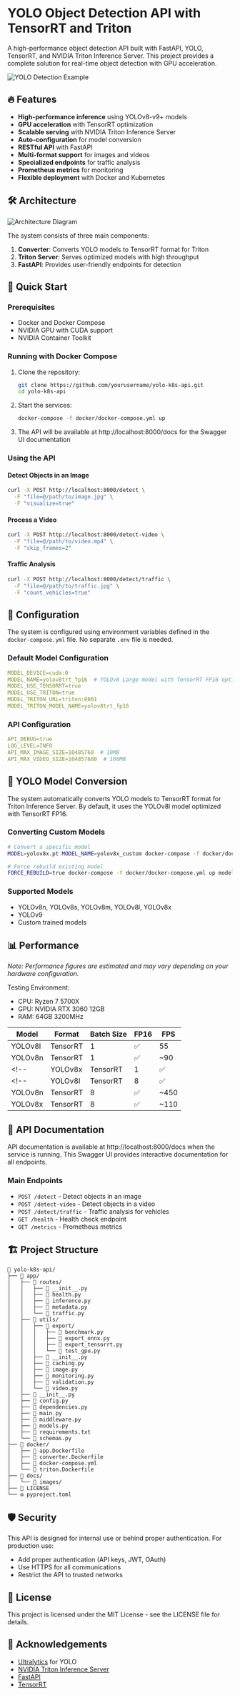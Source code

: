 # YOLO Object Detection API with TensorRT and Triton

A high-performance object detection API built with FastAPI, YOLO, TensorRT, and NVIDIA Triton Inference Server. This project provides a complete solution for real-time object detection with GPU acceleration.

![YOLO Detection Example](docs/images/Intro.gif)

## 🔥 Features

- **High-performance inference** using YOLOv8-v9+ models
- **GPU acceleration** with TensorRT optimization
- **Scalable serving** with NVIDIA Triton Inference Server
- **Auto-configuration** for model conversion
- **RESTful API** with FastAPI
- **Multi-format support** for images and videos
- **Specialized endpoints** for traffic analysis
- **Prometheus metrics** for monitoring
- **Flexible deployment** with Docker and Kubernetes

## 🛠️ Architecture

![Architecture Diagram](docs/images/architecture.png)

The system consists of three main components:

1. **Converter**: Converts YOLO models to TensorRT format for Triton
2. **Triton Server**: Serves optimized models with high throughput
3. **FastAPI**: Provides user-friendly endpoints for detection

## 🚀 Quick Start

### Prerequisites

- Docker and Docker Compose
- NVIDIA GPU with CUDA support
- NVIDIA Container Toolkit

### Running with Docker Compose

1. Clone the repository:
   ```bash
   git clone https://github.com/yourusername/yolo-k8s-api.git
   cd yolo-k8s-api
   ```

2. Start the services:
   ```bash
   docker-compose -f docker/docker-compose.yml up
   ```

3. The API will be available at http://localhost:8000/docs for the Swagger UI documentation

### Using the API

#### Detect Objects in an Image

```bash
curl -X POST http://localhost:8000/detect \
  -F "file=@/path/to/image.jpg" \
  -F "visualize=true"
```

#### Process a Video

```bash
curl -X POST http://localhost:8000/detect-video \
  -F "file=@/path/to/video.mp4" \
  -F "skip_frames=2"
```

#### Traffic Analysis

```bash
curl -X POST http://localhost:8000/detect/traffic \
  -F "file=@/path/to/traffic.jpg" \
  -F "count_vehicles=true"
```

## 🔧 Configuration

The system is configured using environment variables defined in the `docker-compose.yml` file. No separate `.env` file is needed.

### Default Model Configuration

```yaml
MODEL_DEVICE=cuda:0
MODEL_NAME=yolov8trt_fp16  # YOLOv8 Large model with TensorRT FP16 optimization
MODEL_USE_TENSORRT=true
MODEL_USE_TRITON=true
MODEL_TRITON_URL=triton:8001
MODEL_TRITON_MODEL_NAME=yolov8trt_fp16
```

### API Configuration

```yaml
API_DEBUG=true
LOG_LEVEL=INFO
API_MAX_IMAGE_SIZE=10485760  # 10MB
API_MAX_VIDEO_SIZE=104857600  # 100MB
```

## 🧠 YOLO Model Conversion

The system automatically converts YOLO models to TensorRT format for Triton Inference Server. By default, it uses the YOLOv8l model optimized with TensorRT FP16.

### Converting Custom Models

```bash
# Convert a specific model
MODEL=yolov8x.pt MODEL_NAME=yolov8x_custom docker-compose -f docker/docker-compose.yml up model-converter

# Force rebuild existing model
FORCE_REBUILD=true docker-compose -f docker/docker-compose.yml up model-converter
```

### Supported Models

- YOLOv8n, YOLOv8s, YOLOv8m, YOLOv8l, YOLOv8x
- YOLOv9
- Custom trained models

## 📊 Performance

*Note: Performance figures are estimated and may vary depending on your hardware configuration.*

Testing Environment:
- CPU: Ryzen 7 5700X
- GPU: NVIDIA RTX 3060 12GB
- RAM: 64GB 3200MHz


| Model | Format | Batch Size | FP16 | FPS |
|-------|--------|------------|------|-----|
| YOLOv8l | TensorRT | 1 | ✅ | 55 |
| YOLOv8n | TensorRT | 1 | ✅ | ~90 |
<!-- | YOLOv8x | TensorRT | 1 | ✅ | ~28 | -->
<!-- | YOLOv8l | TensorRT | 8 | ✅ | ~220 |
| YOLOv8n | TensorRT | 8 | ✅ | ~450 |
| YOLOv8x | TensorRT | 8 | ✅ | ~110 | -->
## 🔎 API Documentation

API documentation is available at http://localhost:8000/docs when the service is running. This Swagger UI provides interactive documentation for all endpoints.

### Main Endpoints

- `POST /detect` - Detect objects in an image
- `POST /detect-video` - Detect objects in a video
- `POST /detect/traffic` - Traffic analysis for vehicles
- `GET /health` - Health check endpoint
- `GET /metrics` - Prometheus metrics

## 🏗️ Project Structure

```
📁 yolo-k8s-api/
├── 📁 app/
│   ├── 📁 routes/
│   │   ├── 🐍 __init__.py
│   │   ├── 🐍 health.py
│   │   ├── 🐍 inference.py
│   │   ├── 🐍 metadata.py
│   │   └── 🐍 traffic.py
│   ├── 📁 utils/
│   │   ├── 📁 export/
│   │   │   ├── 🐍 benchmark.py
│   │   │   ├── 🐍 export_onnx.py
│   │   │   ├── 🐍 export_tensorrt.py
│   │   │   └── 🐍 test_gpu.py
│   │   ├── 🐍 __init__.py
│   │   ├── 🐍 caching.py
│   │   ├── 🐍 image.py
│   │   ├── 🐍 monitoring.py
│   │   ├── 🐍 validation.py
│   │   └── 🐍 video.py
│   ├── 🐍 __init__.py
│   ├── 🐍 config.py
│   ├── 🐍 dependencies.py
│   ├── 🐍 main.py
│   ├── 🐍 middleware.py
│   ├── 🐍 models.py
│   ├── 📝 requirements.txt
│   └── 🐍 schemas.py
├── 📁 docker/
│   ├── 🐳 app.Dockerfile
│   ├── 🐳 converter.Dockerfile
│   ├── 🐳 docker-compose.yml
│   └── 🐳 triton.Dockerfile
├── 📁 docs/
│   └── 📁 images/
├── 📄 LICENSE
└── ⚙️ pyproject.toml
```

## 🛡️ Security

This API is designed for internal use or behind proper authentication. For production use:

- Add proper authentication (API keys, JWT, OAuth)
- Use HTTPS for all communications
- Restrict the API to trusted networks

## 📄 License

This project is licensed under the MIT License - see the LICENSE file for details.

## 🙏 Acknowledgements

- [Ultralytics](https://github.com/ultralytics/ultralytics) for YOLO
- [NVIDIA Triton Inference Server](https://github.com/triton-inference-server/server)
- [FastAPI](https://fastapi.tiangolo.com/)
- [TensorRT](https://developer.nvidia.com/tensorrt)
